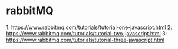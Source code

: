 # rabbitMQ
1: https://www.rabbitmq.com/tutorials/tutorial-one-javascript.html
2: https://www.rabbitmq.com/tutorials/tutorial-two-javascript.html
3: https://www.rabbitmq.com/tutorials/tutorial-three-javascript.html
